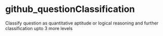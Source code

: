 # github_questionClassification
Classify question as quantitative aptitude or logical reasoning and further classification upto 3 more levels
